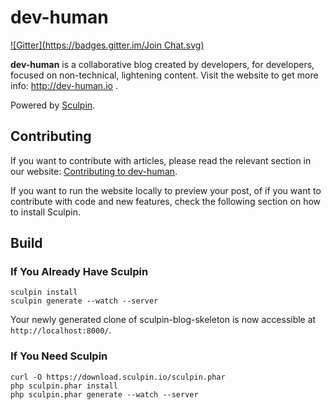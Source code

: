 # dev-human
[![Gitter](https://badges.gitter.im/Join Chat.svg)](https://gitter.im/dev-human/dev-human?utm_source=badge&utm_medium=badge&utm_campaign=pr-badge&utm_content=badge)

**dev-human** is a collaborative blog created by developers, for developers, focused on non-technical, lightening content.
Visit the website to get more info: http://dev-human.io .

Powered by [Sculpin](http://sculpin.io).

## Contributing

If you want to contribute with articles, please read the relevant section in our website: [Contributing to dev-human](http://dev-human.com/docs/contribute/).

If you want to run the website locally to preview your post, of if you want to contribute with code and new features, check the following section on how to install Sculpin.

Build
-----

### If You Already Have Sculpin

    sculpin install
    sculpin generate --watch --server

Your newly generated clone of sculpin-blog-skeleton is now
accessible at `http://localhost:8000/`.

### If You Need Sculpin

    curl -O https://download.sculpin.io/sculpin.phar
    php sculpin.phar install
    php sculpin.phar generate --watch --server
